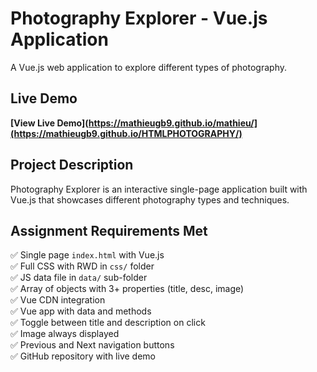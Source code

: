 # Photography Explorer - Vue.js Application

A Vue.js web application to explore different types of photography.

## Live Demo

**[View Live Demo](https://mathieugb9.github.io/mathieu/](https://mathieugb9.github.io/HTMLPHOTOGRAPHY/)**

## Project Description

Photography Explorer is an interactive single-page application built with Vue.js that showcases different photography types and techniques.

## Assignment Requirements Met

✅ Single page `index.html` with Vue.js  
✅ Full CSS with RWD in `css/` folder  
✅ JS data file in `data/` sub-folder  
✅ Array of objects with 3+ properties (title, desc, image)  
✅ Vue CDN integration  
✅ Vue app with data and methods  
✅ Toggle between title and description on click  
✅ Image always displayed  
✅ Previous and Next navigation buttons  
✅ GitHub repository with live demo
